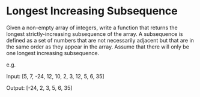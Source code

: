 # Longest Increasing Subsequence

Given a non-empty array of integers, write a function that returns the longest strictly-increasing subsequence of the array. A subsequence is defined as a set of numbers that are not necessarily adjacent but that are in the same order as they appear in the array. Assume that there will only be one longest increasing subsequence.

e.g.

Input: [5, 7, -24, 12, 10, 2, 3, 12, 5, 6, 35]

Output: [-24, 2, 3, 5, 6, 35]

